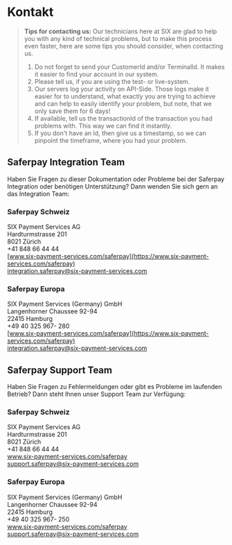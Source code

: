 # Kontakt

>
><i class="glyphicon glyphicon-hand-right"></i> **Tips for contacting us:**
> Our technicians here at SIX are glad to help you with any kind of technical problems, but to make this process even faster, here are some tips you should consider, when contacting us.
>
> 1. Do not forget to send your CustomerId and/or TerminalId. It makes it easier to find your account in our system.
> 2. Please tell us, if you are using the test- or live-system.
> 3. Our servers log your activity on API-Side. Those logs make it easier for to understand, what exactly you are trying to achieve and can help to easily identify your problem, but note, that we only save them for 6 days!
> 4. If available, tell us the transactionId of the transaction you had problems with. This way we can find it instantly.
> 5. If you don't have an Id, then give us a timestamp, so we can pinpoint the timeframe, where you had your problem.
>

## Saferpay Integration Team

Haben Sie Fragen zu dieser Dokumentation oder Probleme bei der Saferpay Integration oder benötigen Unterstützung? Dann wenden Sie sich gern an das Integration Team:

### Saferpay Schweiz					

SIX Payment Services AG<br/>
Hardturmstrasse 201<br/>
8021 Zürich<br/>
+41 848 66 44 44<br/>
[www.six-payment-services.com/saferpay](https://www.six-payment-services.com/saferpay)<br/>
[integration.saferpay@six-payment-services.com](mailto:integration.saferpay@six-payment-services.com)


### Saferpay Europa

SIX Payment Services (Germany) GmbH<br/>
Langenhorner Chaussee 92-94<br/>
22415 Hamburg<br/>
+49 40 325 967- 280<br/>
[www.six-payment-services.com/saferpay](https://www.six-payment-services.com/saferpay)<br/>
[integration.saferpay@six-payment-services.com](mailto:integration.saferpay@six-payment-services.com)


## Saferpay Support Team
Haben Sie Fragen zu Fehlermeldungen oder gibt es Probleme im laufenden Betrieb? Dann steht Ihnen unser Support Team zur Verfügung:

### Saferpay Schweiz <br />
SIX Payment Services AG <br />
Hardturmstrasse 201 <br />
8021 Zürich <br />
+41 848 66 44 44 <br />
www.six-payment-services.com/saferpay <br /> 
support.saferpay@six-payment-services.com <br />

### Saferpay Europa
SIX Payment Services (Germany) GmbH <br />
Langenhorner Chaussee 92-94 <br />
22415 Hamburg <br />
+49 40 325 967- 250 <br />
www.six-payment-services.com/saferpay <br /> 
support.saferpay@six-payment-services.com <br />
